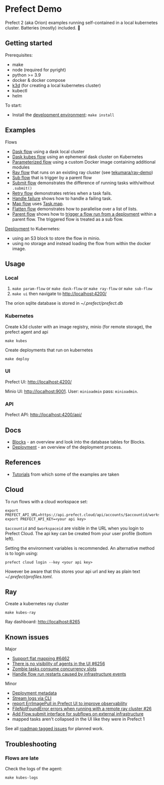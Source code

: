 # Prefect Demo

Prefect 2 (aka Orion) examples running self-contained in a local kubernetes cluster. Batteries (mostly) included. 🔋

## Getting started

Prerequisites:

- make
- node (required for pyright)
- python >= 3.9
- docker & docker compose
- [k3d](https://k3d.io/) (for creating a local kubernetes cluster)
- kubectl
- helm

To start:

- Install the [development environment](CONTRIBUTING.md#getting-started): `make install`

## Examples

Flows

- [Dask flow](flows/dask_flow.py) using a dask local cluster
- [Dask kubes flow](flows/dask_kubes_flow.py) using an ephemeral dask cluster on Kubernetes
- [Parameterized flow](flows/param_flow.py) using a custom Docker image containing additional modules
- [Ray flow](flows/ray_flow.py) that runs on an existing ray cluster (see [tekumara/ray-demo](https://github.com/tekumara/ray-demo))
- [Sub flow](flows/sub_flow.py) that is trigger by a parent flow
- [Submit flow](flows/submit.py) demonstrates the difference of running tasks with/without `.submit()`
- [Retry flow](flows/retry_flow.py) demonstrates retries when a task fails.
- [Handle failure](flows/handle_failure_flow.py) shows how to handle a failing task.
- [Map flow](flows/map_flow.py) uses [Task.map](https://docs.prefect.io/faq/?h=map#does-prefect-2-support-mapping).
- [Flatten flow](flows/flatten_flow.py) demonstrates how to parallelise over a list of lists.
- [Parent flow](flows/parent_flow.py) shows how to [trigger a flow run from a deployment](https://annageller.medium.com/44d65b625627) within a parent flow. The triggered flow is treated as a sub flow.

[Deployment](flows/deploy.py) to Kubernetes:

- using an S3 block to store the flow in minio.
- using no storage and instead loading the flow from within the docker image.

## Usage

### Local

1. `make param-flow` or `make dask-flow` or `make ray-flow` or `make sub-flow`
1. `make ui` then navigate to [http://localhost:4200/](http://localhost:4200/)

The orion sqlite database is stored in _~/.prefect/prefect.db_

### Kubernetes

Create k3d cluster with an image registry, minio (for remote storage), the prefect agent and api

```
make kubes
```

Create deployments that run on kubernetes

```
make deploy
```

### UI

Prefect UI: [http://localhost:4200/](http://localhost:4200/)

Minio UI: [http://localhost:9001](http://localhost:9001). User: `minioadmin` pass: `minioadmin`.

### API

Prefect API: [http://localhost:4200/api/](http://localhost:4200/api/)

## Docs

- [Blocks](blocks.md) - an overview and look into the database tables for Blocks.
- [Deployment](deployment.md) - an overview of the deployment process.

## References

- [Tutorials](https://docs.prefect.io/tutorials/first-steps/) from which some of the examples are taken

## Cloud

To run flows with a cloud workspace set:

```
export PREFECT_API_URL=https://api.prefect.cloud/api/accounts/$accountid/workspaces/$workspaceid
export PREFECT_API_KEY=<your api key>
```

`$accountid` and `$workspaceid` are visible in the URL when you login to Prefect Cloud. The api key can be created from your user profile (bottom left).

Setting the environment variables is recommended. An alternative method is to login using:

```
prefect cloud login --key <your api key>
```

However be aware that this stores your api url and key as plain text _~/.prefect/profiles.toml_.

## Ray

Create a kubernetes ray cluster

```
make kubes-ray
```

Ray dashboard: [http://localhost:8265](http://localhost:8265)

## Known issues

Major

- [Support flat mapping #6462](https://github.com/PrefectHQ/prefect/issues/6462)
- [There is no visibility of agents in the UI #6256](https://github.com/PrefectHQ/prefect/issues/6256)
- [Zombie tasks consume concurrency slots](https://github.com/PrefectHQ/prefect/issues/5995)
- [Handle flow run restarts caused by infrastructure events](https://github.com/PrefectHQ/prefect/issues/7116)

Minor

- [Deployment metadata](https://github.com/PrefectHQ/prefect/issues/5735)
- [Stream logs via CLI](https://github.com/PrefectHQ/prefect/issues/5987)
- [report ErrImagePull in Prefect UI to improve observability](https://github.com/PrefectHQ/prefect/issues/5688)
- [FileNotFoundError errors when running with a remote ray cluster #26](https://github.com/PrefectHQ/prefect-ray/issues/26)
- [Add Flow.submit interface for subflows on external infrastructure](https://github.com/PrefectHQ/prefect/issues/6689)
- mapped tasks aren't collapsed in the UI like they were in Prefect 1

See all [roadmap tagged issues](https://github.com/PrefectHQ/prefect/labels/status%3Aroadmap) for planned work.

## Troubleshooting

### Flows are late

Check the logs of the agent:

```
make kubes-logs
```
